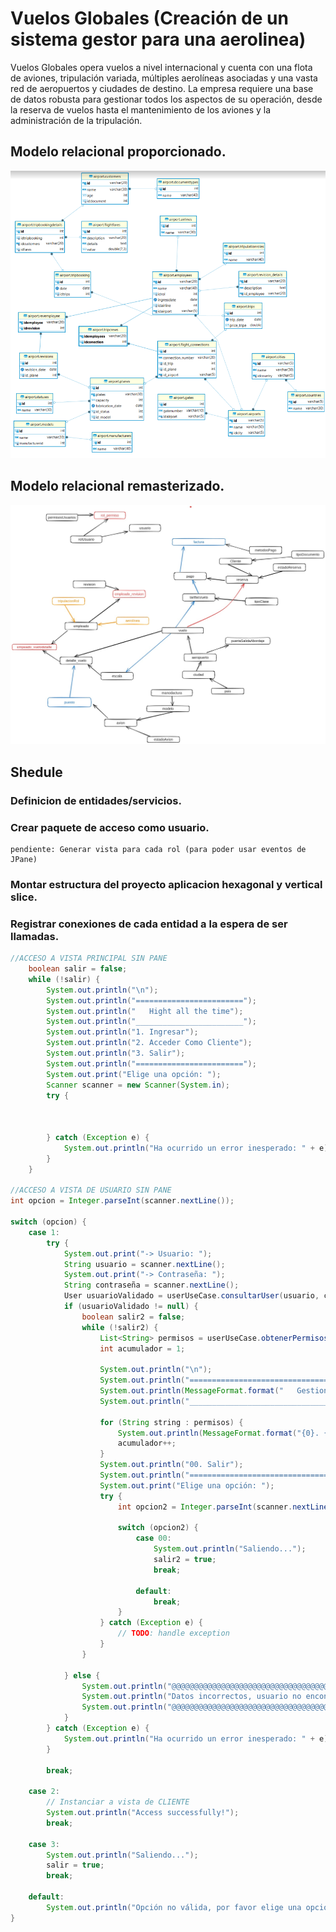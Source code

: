 # Vuelos Globales (Creación de un sistema gestor para una aerolinea)

Vuelos Globales opera vuelos a nivel internacional y cuenta con una flota de aviones, tripulación
variada, múltiples aerolíneas asociadas y una vasta red de aeropuertos y ciudades de destino. La
empresa requiere una base de datos robusta para gestionar todos los aspectos de su operación,
desde la reserva de vuelos hasta el mantenimiento de los aviones y la administración de la
tripulación.

## Modelo relacional proporcionado.

![](./img/relacional00.png)

## Modelo relacional remasterizado.

![](./img/modelorelacional.jpg)

## Shedule

### Definicion de entidades/servicios.

### Crear paquete de acceso como usuario.
    pendiente: Generar vista para cada rol (para poder usar eventos de JPane)
    
### Montar estructura del proyecto aplicacion hexagonal y vertical slice.

### Registrar conexiones de cada entidad a la espera de ser llamadas.



```java
//ACCESO A VISTA PRINCIPAL SIN PANE
    boolean salir = false;
    while (!salir) {
        System.out.println("\n");
        System.out.println("========================");
        System.out.println("   Hight all the time");
        System.out.println("________________________");
        System.out.println("1. Ingresar");
        System.out.println("2. Acceder Como Cliente");
        System.out.println("3. Salir");
        System.out.println("========================");
        System.out.print("Elige una opción: ");
        Scanner scanner = new Scanner(System.in);
        try {



        } catch (Exception e) {
            System.out.println("Ha ocurrido un error inesperado: " + e);
        }
    }

//ACCESO A VISTA DE USUARIO SIN PANE
int opcion = Integer.parseInt(scanner.nextLine());

switch (opcion) {
    case 1:
        try {
            System.out.print("-> Usuario: ");
            String usuario = scanner.nextLine();
            System.out.print("-> Contraseña: ");
            String contraseña = scanner.nextLine();
            User usuarioValidado = userUseCase.consultarUser(usuario, contraseña);
            if (usuarioValidado != null) {
                boolean salir2 = false;
                while (!salir2) {
                    List<String> permisos = userUseCase.obtenerPermisosUserCase(usuarioValidado.getId_rolUsuario());
                    int acumulador = 1;

                    System.out.println("\n");
                    System.out.println("===============================");
                    System.out.println(MessageFormat.format("   Gestiones {0} ", usuarioValidado.getId_rolUsuario()));
                    System.out.println("_______________________________");

                    for (String string : permisos) {
                        System.out.println(MessageFormat.format("{0}. {1}", acumulador, string.toLowerCase()));
                        acumulador++;
                    }
                    System.out.println("00. Salir");
                    System.out.println("===============================");
                    System.out.print("Elige una opción: ");
                    try {
                        int opcion2 = Integer.parseInt(scanner.nextLine());

                        switch (opcion2) {
                            case 00:
                                System.out.println("Saliendo...");
                                salir2 = true;
                                break;

                            default:
                                break;
                        }
                    } catch (Exception e) {
                        // TODO: handle exception
                    }
                }

            } else {
                System.out.println("@@@@@@@@@@@@@@@@@@@@@@@@@@@@@@@@@@@@@@@@@");
                System.out.println("Datos incorrectos, usuario no encontrado.");
                System.out.println("@@@@@@@@@@@@@@@@@@@@@@@@@@@@@@@@@@@@@@@@@");
            }
        } catch (Exception e) {
            System.out.println("Ha ocurrido un error inesperado: " + e);
        }

        break;

    case 2:
        // Instanciar a vista de CLIENTE
        System.out.println("Access successfully!");
        break;

    case 3:
        System.out.println("Saliendo...");
        salir = true;
        break;

    default:
        System.out.println("Opción no válida, por favor elige una opción entre 1 y 4");
}
```
